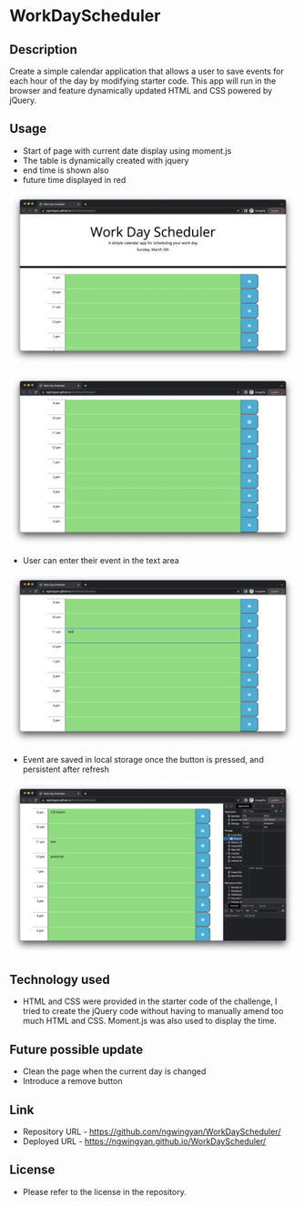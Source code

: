 # WorkDayScheduler

## Description

Create a simple calendar application that allows a user to save events for each hour of the day by modifying starter code. This app will run in the browser and feature dynamically updated HTML and CSS powered by jQuery.
 
## Usage

- Start of page with current date display using moment.js
- The table is dynamically created with jquery
- end time is shown also
- future time displayed in red

![Start](assets/images/starttime.png)

![End](assets/images/endtime.png)

- User can enter their event in the text area

![Textfield](assets/images/textfield.png)

- Event are saved in local storage once the button is pressed, and persistent after refresh

![Persistent](assets/images/savedevent.png)

## Technology used
- HTML and CSS were provided in the starter code of the challenge, I tried to create the jQuery code without having to manually amend too much HTML and CSS. Moment.js was also used to display the time.

## Future possible update
- Clean the page when the current day is changed
- Introduce a remove button


## Link
- Repository URL - https://github.com/ngwingyan/WorkDayScheduler/
- Deployed URL - https://ngwingyan.github.io/WorkDayScheduler/


## License
- Please refer to the license in the repository.